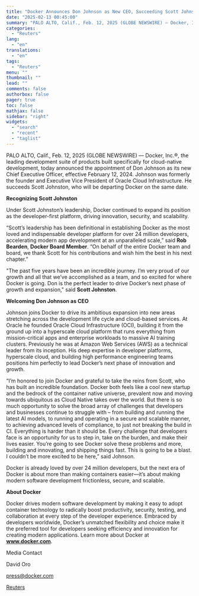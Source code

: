 ```yaml
---
title: "Docker Announces Don Johnson as New CEO, Succeeding Scott Johnston"
date: "2025-02-13 00:45:00"
summary: "PALO ALTO, Calif., Feb. 12, 2025 (GLOBE NEWSWIRE) — Docker, Inc.®, the leading development suite of products built specifically for cloud-native development, today announced the appointment of Don Johnson as its new Chief Executive Officer, effective February 12, 2024. Johnson was formerly the founder and Executive Vice President of Oracle..."
categories:
  - "Reuters"
lang:
  - "en"
translations:
  - "en"
tags:
  - "Reuters"
menu: ""
thumbnail: ""
lead: ""
comments: false
authorbox: false
pager: true
toc: false
mathjax: false
sidebar: "right"
widgets:
  - "search"
  - "recent"
  - "taglist"
---
```


PALO ALTO, Calif., Feb. 12, 2025 (GLOBE NEWSWIRE) — Docker, Inc.®, the leading development suite of products built specifically for cloud-native development, today announced the appointment of Don Johnson as its new Chief Executive Officer, effective February 12, 2024. Johnson was formerly the founder and Executive Vice President of Oracle Cloud Infrastructure. He succeeds Scott Johnston, who will be departing Docker on the same date.

**Recognizing Scott Johnston**

Under Scott Johnston’s leadership, Docker continued to expand its position as the developer-first platform, driving innovation, security, and scalability.

“Scott’s leadership has been definitional in establishing Docker as the most loved and indispensable developer platform for over 24 million developers, accelerating modern app development at an unparalleled scale,” said **Rob Bearden**, **Docker** **Board Member**. “On behalf of the entire Docker team and board, we thank Scott for his contributions and wish him the best in his next chapter.”

"The past five years have been an incredible journey. I’m very proud of our growth and all that we’ve accomplished as a team, and so excited for where Docker is going. Don is the perfect leader to drive Docker’s next phase of growth and expansion," said **Scott Johnston**.

**Welcoming Don Johnson as CEO**

Johnson joins Docker to drive its ambitious expansion into new areas stretching across the development life cycle and cloud-based services. At Oracle he founded Oracle Cloud Infrastructure (OCI), building it from the ground up into a hyperscale cloud platform that runs everything from mission-critical apps and enterprise workloads to massive AI training clusters. Previously he was at Amazon Web Services (AWS) as a technical leader from its inception. His deep expertise in developer platforms, hyperscale cloud, and building high performance engineering teams positions him perfectly to lead Docker’s next phase of innovation and growth.

“I’m honored to join Docker and grateful to take the reins from Scott, who has built an incredible foundation. Docker both feels like a cool new startup and the bedrock of the container native universe, prevalent now and moving towards ubiquitous as Cloud Native takes over the world. But there is so much opportunity to solve the broad array of challenges that developers and businesses continue to struggle with – from building and running the latest AI models, to running and operating in a secure and scalable manner, to achieving advanced levels of compliance, to just not breaking the build in CI. Everything is harder than it should be. Every challenge that developers face is an opportunity for us to step in, take on the burden, and make their lives easier. You’re going to see Docker solve these problems and more, building and innovating, and shipping things fast. This is going to be a blast. I couldn’t be more excited to be here,” said Johnson.

Docker is already loved by over 24 million developers, but the next era of Docker is about more than making containers easier—it’s about making modern software development frictionless, secure, and scalable.

**About Docker**

Docker drives modern software development by making it easy to adopt container technology to radically boost productivity, security, testing, and collaboration at every step of the developer experience. Embraced by developers worldwide, Docker’s unmatched flexibility and choice make it the preferred tool for developers seeking efficiency and innovation for creating modern applications. Learn more about Docker at **www.docker.com**.

Media Contact

David Oro

press@docker.com

[Reuters](https://www.tradingview.com/news/reuters.com,2025-02-12:newsml_GNXbBRdrN:0-docker-announces-don-johnson-as-new-ceo-succeeding-scott-johnston/)
